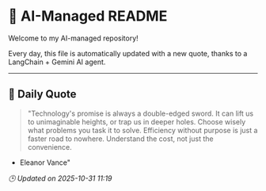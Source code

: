 # 🧠 AI-Managed README

Welcome to my AI-managed repository!

Every day, this file is automatically updated with a new quote, thanks to a LangChain + Gemini AI agent.

---

## 📅 Daily Quote

> "Technology's promise is always a double-edged sword.
It can lift us to unimaginable heights, or trap us in deeper holes.
Choose wisely what problems you task it to solve.
Efficiency without purpose is just a faster road to nowhere.
Understand the cost, not just the convenience.

- Eleanor Vance"

*🕒 Updated on 2025-10-31 11:19*